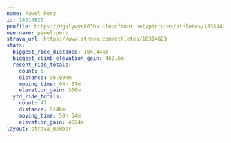 ```yaml
---
name: Paweł Perz
id: 18314823
profile: https://dgalywyr863hv.cloudfront.net/pictures/athletes/18314823/5244308/1/large.jpg
username: pawel-perz
strava_url: https://www.strava.com/athletes/18314823
stats:
  biggest_ride_distance: 104.44km
  biggest_climb_elevation_gain: 462.6m
  recent_ride_totals:
    count: 6
    distance: 96.09km
    moving_time: 04h 37m
    elevation_gain: 306m
  ytd_ride_totals:
    count: 47
    distance: 914km
    moving_time: 50h 54m
    elevation_gain: 4624m
layout: strava_member
--- 
```

